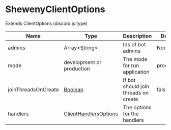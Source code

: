 # ShewenyClientOptions

Extends ClientOptions (discord.js type)

| Name                | Type                                                                                                      | Description                          | Default    | Optional |
| ------------------- | --------------------------------------------------------------------------------------------------------- | ------------------------------------ | ---------- | -------- |
| admins              | Array\<[String](https://developer.mozilla.org/en-US/docs/Web/JavaScript/Reference/Global_Objects/String)> | Ids of bot admins                    | None       | ✓        |
| mode                | development or production                                                                                 | The mode for run application         | production | ✓        |
| joinThreadsOnCreate | [Boolean](https://developer.mozilla.org/en-US/docs/Web/JavaScript/Reference/Global_Objects/Boolean)       | If bot should join threads on create | false      | ✓        |
| handlers            | [ClientHandlersOptions](./ClientHandlersOptions.md)                                                       | The options for the handlers         |            | ✓        |
